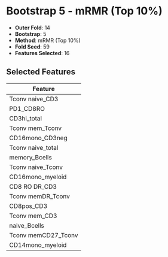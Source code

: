 # Bootstrap 5 - mRMR (Top 10%)

- **Outer Fold**: 14
- **Bootstrap**: 5
- **Method**: mRMR (Top 10%)
- **Fold Seed**: 59
- **Features Selected**: 16

## Selected Features

| Feature |
|---------|
| Tconv naive_CD3 |
| PD1_CD8RO |
| CD3hi_total |
| Tconv mem_Tconv |
| CD16mono_CD3neg |
| Tconv naive_total |
| memory_Bcells |
| Tconv naive_Tconv |
| CD16mono_myeloid |
| CD8 RO DR_CD3 |
| Tconv memDR_Tconv |
| CD8pos_CD3 |
| Tconv mem_CD3 |
| naive_Bcells |
| Tconv memCD27_Tconv |
| CD14mono_myeloid |
